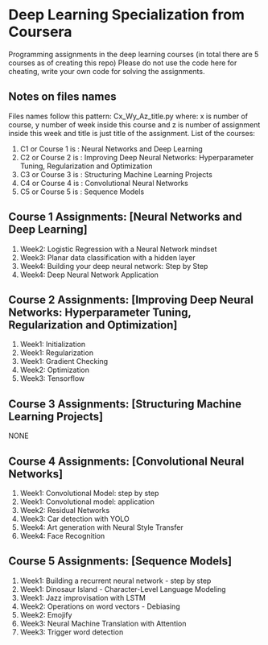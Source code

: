 # Deep Learning Specialization from Coursera
Programming assignments in the deep learning courses (in total there are 5 courses as of creating this repo)
Please do not use the code here for cheating, write your own code for solving the assignments.

## Notes on files names
Files names follow this pattern: Cx_Wy_Az_title.py where:
x is number of course, y number of week inside this course and z is number of assignment inside this week and title is just title of the assignment.
List of the courses:
1. C1 or Course 1 is : Neural Networks and Deep Learning
2. C2 or Course 2 is : Improving Deep Neural Networks: Hyperparameter Tuning, Regularization and Optimization
3. C3 or Course 3 is : Structuring Machine Learning Projects
4. C4 or Course 4 is : Convolutional Neural Networks
5. C5 or Course 5 is : Sequence Models

## Course 1 Assignments: [Neural Networks and Deep Learning]
1. Week2: Logistic Regression with a Neural Network mindset
2. Week3: Planar data classification with a hidden layer
3. Week4: Building your deep neural network: Step by Step
4. Week4: Deep Neural Network Application

## Course 2 Assignments: [Improving Deep Neural Networks: Hyperparameter Tuning, Regularization and Optimization]
1. Week1: Initialization
2. Week1: Regularization
3. Week1: Gradient Checking
4. Week2: Optimization
5. Week3: Tensorflow 

## Course 3 Assignments: [Structuring Machine Learning Projects]
NONE <ALL ARE QUIZZES>

## Course 4 Assignments: [Convolutional Neural Networks]
1. Week1: Convolutional Model: step by step
2. Week1: Convolutional model: application
3. Week2: Residual Networks
4. Week3: Car detection with YOLO
4. Week4: Art generation with Neural Style Transfer
6. Week4: Face Recognition 

## Course 5 Assignments: [Sequence Models]
1. Week1: Building a recurrent neural network - step by step
2. Week1: Dinosaur Island - Character-Level Language Modeling
3. Week1: Jazz improvisation with LSTM
4. Week2: Operations on word vectors - Debiasing
5. Week2: Emojify
6. Week3: Neural Machine Translation with Attention
7. Week3: Trigger word detection 



